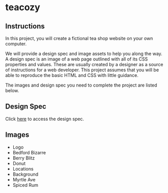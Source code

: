 # teacozy

## Instructions

In this project, you will create a fictional tea shop website on your own computer.

We will provide a design spec and image assets to help you along the way. A design spec is an image of a web page outlined with all of its CSS properties and values. These are usually created by a designer as a source of instructions for a web developer. This project assumes that you will be able to reproduce the basic HTML and CSS with little guidance.

The images and design spec you need to complete the project are listed below.

## Design Spec

Click [here](https://content.codecademy.com/courses/freelance-1/unit-4/img-tea-cozy-redline.jpg) to access the design spec.

## Images

- Logo
- Bedford Bizarre
- Berry Blitz
- Donut
- Locations
- Background
- Myrtle Ave
- Spiced Rum
